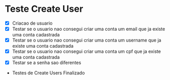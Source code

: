 # Teste Create User

- [x] Criacao de usuario
- [x] Testar se o usuario nao consegui criar uma conta um email que ja existe uma conta cadastrada
- [x] Testar se o usuario nao consegui criar uma conta um username que ja existe uma conta cadastrada
- [x] Testar se o usuario nao consegui criar uma conta um cpf que ja existe uma conta cadastrada
- [x] Testar se a senha sao diferentes

- Testes de Create Users Finalizado